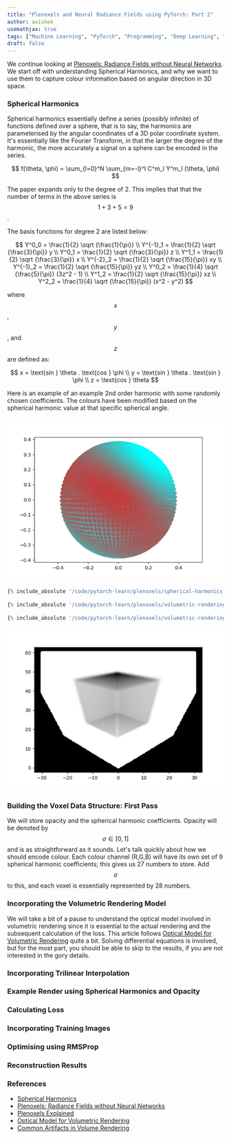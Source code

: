 ```yaml
---
title: "Plenoxels and Neural Radiance Fields using PyTorch: Part 2"
author: avishek
usemathjax: true
tags: ["Machine Learning", "PyTorch", "Programming", "Deep Learning", "Neural Radiance Fields", "Machine Vision"]
draft: false
---
```


We continue looking at [Plenoxels: Radiance Fields without Neural Networks](https://arxiv.org/abs/2112.05131). We start off with understanding Spherical Harmonics, and why we want to use them to capture colour information based on angular direction in 3D space.

### Spherical Harmonics

Spherical harmonics essentially define a series (possibly infinite) of functions defined over a sphere, that is to say, the harmonics are parameterised by the angular coordinates of a 3D polar coordinate system. It's essentially like the Fourier Transform, in that the larger the degree of the harmonic, the more accurately a signal on a sphere can be encoded in the series.

$$
f(\theta, \phi) = \sum_{l=0}^N \sum_{m=-l}^l C^m_l Y^m_l (\theta, \phi)
$$

The paper expands only to the degree of 2. This implies that that the number of terms in the above series is $$1+3+5=9$$.

The basis functions for degree 2 are listed below:

$$
Y^0_0 = \frac{1}{2} \sqrt {\frac{1}{\pi}} \\
Y^{-1}_1 = \frac{1}{2} \sqrt {\frac{3}{\pi}} y \\
Y^0_1 = \frac{1}{2} \sqrt {\frac{3}{\pi}} z \\
Y^1_1 = \frac{1}{2} \sqrt {\frac{3}{\pi}} x \\
Y^{-2}_2 = \frac{1}{2} \sqrt {\frac{15}{\pi}} xy \\
Y^{-1}_2 = \frac{1}{2} \sqrt {\frac{15}{\pi}} yz \\
Y^0_2 = \frac{1}{4} \sqrt {\frac{5}{\pi}} (3z^2 - 1) \\
Y^1_2 = \frac{1}{2} \sqrt {\frac{15}{\pi}} xz \\
Y^2_2 = \frac{1}{4} \sqrt {\frac{15}{\pi}} (x^2 - y^2)
$$

where $$x$$, $$y$$, and $$z$$ are defined as:

$$
x = \text{sin } \theta . \text{cos } \phi \\
y = \text{sin } \theta . \text{sin } \phi \\
z = \text{cos } \theta
$$

Here is an example of an example 2nd order harmonic with some randomly chosen coefficients. The colours have been modified based on the spherical harmonic value at that specific spherical angle.

![Random Spherical Harmonic](/assets/images/random-spherical-harmonic.png)


```python
{% include_absolute '/code/pytorch-learn/plenoxels/spherical-harmonics.py' %}
```

```python
{% include_absolute '/code/pytorch-learn/plenoxels/volumetric-rendering.py' %}
```

```python
{% include_absolute '/code/pytorch-learn/plenoxels/volumetric-rendering-with-trilinear-interpolation.py' %}
```
![Volumetric Rendering with Trilinear Interpolation](/assets/images/volumetric-rendering-cube-trilinear-interpolation.png)


### Building the Voxel Data Structure: First Pass

We will store opacity and the spherical harmonic coefficients. Opacity will be denoted by $$\sigma \in [0,1]$$ and is as straightforward as it sounds. Let's talk quickly about how we should encode colour. Each colour channel (R,G,B) will have its own set of 9 spherical harmonic coefficients; this gives us 27 numbers to store. Add $$\sigma$$ to this, and each voxel is essentially represented by 28 numbers.

### Incorporating the Volumetric Rendering Model

We will take a bit of a pause to understand the optical model involved in volumetric rendering since it is essential to the actual rendering and the subsequent calculation of the loss. This article follows [Optical Model for Volumetric Rendering](https://www.youtube.com/watch?v=hiaHlTLN9TE) quite a bit. Solving differential equations is involved, but for the most part, you should be able to skip to the results, if you are not interested in the gory details.

### Incorporating Trilinear Interpolation

### Example Render using Spherical Harmonics and Opacity


### Calculating Loss

### Incorporating Training Images

### Optimising using RMSProp

### Reconstruction Results

### References

- [Spherical Harmonics](https://patapom.com/blog/SHPortal/#fn:2)
- [Plenoxels: Radiance Fields without Neural Networks](https://arxiv.org/abs/2112.05131)
- [Plenoxels Explained](https://deeprender.ai/blog/plenoxels-radiance-fields-without-neural-networks)
- [Optical Model for Volumetric Rendering](https://www.youtube.com/watch?v=hiaHlTLN9TE)
- [Common Artifacts in Volume Rendering](https://arxiv.org/abs/2109.13704)
